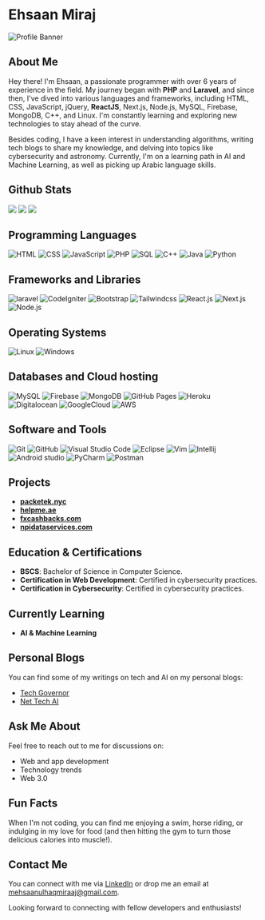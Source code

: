 # Ehsaan Miraj

![Profile Banner](https://link.to/your/banner/image)

## About Me

Hey there! I'm Ehsaan, a passionate programmer with over 6 years of experience in the field. My journey began with **PHP** and **Laravel**, and since then, I've dived into various languages and frameworks, including HTML, CSS, JavaScript, jQuery, **ReactJS**, Next.js, Node.js, MySQL, Firebase, MongoDB, C++, and Linux. I'm constantly learning and exploring new technologies to stay ahead of the curve.

Besides coding, I have a keen interest in understanding algorithms, writing tech blogs to share my knowledge, and delving into topics like cybersecurity and astronomy. Currently, I'm on a learning path in AI and Machine Learning, as well as picking up Arabic language skills.

##  Github Stats
<img src="https://github-readme-stats.vercel.app/api?username=ehsaanmiraj&&show_icons=true&count_private=true&theme=github_dark">
<img src="https://github-readme-streak-stats.herokuapp.com/?user=ehsaanmiraj&theme=tokyonight"/>
<img src="https://github-readme-stats.vercel.app/api/top-langs/?username=ehsaanmiraj&layout=compact&theme=github_dark"/>

##  Programming Languages
<p>
    <img alt="HTML" src="https://img.shields.io/badge/HTML%20-%23E34F26.svg?logo=html5&logoColor=white">
    <img alt="CSS" src="https://img.shields.io/badge/CSS%20-%231572B6.svg?logo=css3&logoColor=white">
    <img alt="JavaScript" src="https://img.shields.io/badge/JavaScript%20-%23F7DF1E.svg?logo=javascript&logoColor=black">
    <img alt="PHP" src="https://img.shields.io/badge/PHP%20-%232370ED.svg?logo=php&logoColor=white">
    <img alt="SQL" src="https://img.shields.io/badge/SQL-000.svg?logo=mysql&logoColor=white">
    <img alt="C++" src="https://img.shields.io/badge/C++%20-%2300599C.svg?logo=c%2B%2B&logoColor=white">
    <img alt="Java" src="https://img.shields.io/badge/Java-%2300599C.svg?logo=Java&logoColor=white">
    <img alt="Python" src="https://img.shields.io/badge/Python%20-%233776AB.svg?logo=python&logoColor=white">
</p>

##  Frameworks and Libraries
<p>
    <img alt="laravel" src="https://img.shields.io/badge/Laravel-ff2d20.svg?logo=laravel&logoColor=white">
    <img alt="CodeIgniter" src="https://img.shields.io/badge/CodeIgniter%20-%23EE4623.svg?logo=codeigniter&logoColor=white">
    <img alt="Bootstrap" src="https://img.shields.io/badge/Bootstrap-563D7C?logo=bootstrap&logoColor=white">
    <img alt="Tailwindcss" src="https://img.shields.io/badge/Tailwindcss-38bdf8.svg?logo=tailwindcss&logoColor=white">
    <img alt="React.js" src="https://img.shields.io/badge/React.js%20-%2320232a.svg?logo=react&logoColor=%2361DAFB">
    <img alt="Next.js" src="https://img.shields.io/badge/Next.js%20-%23000000.svg?logo=next.js&logoColor=white">
    <img alt="Node.js" src="https://img.shields.io/badge/Node.js%20-%23339933.svg?logo=node.js&logoColor=white">
</p>

##  Operating Systems
<p>
    <img alt="Linux" src="https://img.shields.io/badge/Linux%20-%23FCC624.svg?logo=linux&logoColor=black">
    <img alt="Windows" src="https://img.shields.io/badge/Windows-0078D6?logo=windows&logoColor=white">
</p>

##  Databases and Cloud hosting
<p>
    <img alt="MySQL" src="https://img.shields.io/badge/MySQL%20-%234479A1.svg?logo=mysql&logoColor=white">
    <img alt="Firebase" src="https://img.shields.io/badge/Firebase%20-%23FFCA28.svg?logo=firebase&logoColor=black">
    <img alt="MongoDB" src="https://img.shields.io/badge/MongoDB%20-%234ea94b.svg?logo=mongodb&logoColor=white">
    <img alt="GitHub Pages" src="https://img.shields.io/badge/GitHub%20Pages-%23327FC7.svg?logo=github&logoColor=white">
    <img alt="Heroku" src="https://img.shields.io/badge/Heroku%20-%23430098.svg?logo=heroku&logoColor=white">
    <img alt="Digitalocean" src="https://img.shields.io/badge/Digital_Ocean-0069ff.svg?logo=digitalocean&logoColor=white">
    <img alt="GoogleCloud" src="https://img.shields.io/badge/Google_Cloud-399a93.svg?logo=googlecloud&logoColor=white">
    <img alt="AWS" src="https://img.shields.io/badge/AWS%20-%23FF9900.svg?logo=amazon-aws&logoColor=white">
</p>

##  Software and Tools
<p>
    <img alt="Git" src="https://img.shields.io/badge/Git%20-%23F05033.svg?logo=git&logoColor=white">
    <img alt="GitHub" src="https://img.shields.io/badge/GitHub-000.svg?logo=github&logoColor=white">
    <img alt="Visual Studio Code" src="https://img.shields.io/badge/Visual%20Studio%20Code-0078d7.svg?logo=visual-studio-code&logoColor=white">
    <img alt="Eclipse" src="https://img.shields.io/badge/Eclipse%20IDE%20-%230C0C0C.svg?logo=eclipse&logoColor=white">
    <img alt="Vim" src="https://img.shields.io/badge/VIM-%2311AB00.svg?logo=vim&logoColor=white">
    <img alt="Intellij" src="https://img.shields.io/badge/IntelliJ&nbsp;IDEA-000000.svg?logo=intellij-idea&logoColor=white">
    <img alt="Android studio" src="https://img.shields.io/badge/Android_Studio-3ddc84.svg?logo=android-studio&logoColor=white">
    <img alt="PyCharm" src="https://img.shields.io/badge/PyCharm%20-%23000000.svg?logo=pycharm&logoColor=white">
    <img alt="Postman" src="https://img.shields.io/badge/Postman%20-%23FF6C37.svg?logo=postman&logoColor=white">
</p>

## Projects

- **[packetek.nyc](https://www.packetek.nyc/)**
- **[helpme.ae](https://helpme.ae/)**
- **[fxcashbacks.com](https://www.fxcashbacks.com/)**
- **[npidataservices.com](https://www.npidataservices.com/)**

## Education & Certifications

- **BSCS**: Bachelor of Science in Computer Science.
- **Certification in Web Development**: Certified in cybersecurity practices.
- **Certification in Cybersecurity**: Certified in cybersecurity practices.

## Currently Learning
- **AI & Machine Learning**

## Personal Blogs

You can find some of my writings on tech and AI on my personal blogs:

- [Tech Governor](https://techgovernor.com)
- [Net Tech AI](https://nettechai.com)

## Ask Me About

Feel free to reach out to me for discussions on:

- Web and app development
- Technology trends
- Web 3.0

## Fun Facts

When I'm not coding, you can find me enjoying a swim, horse riding, or indulging in my love for food (and then hitting the gym to turn those delicious calories into muscle!).

## Contact Me

You can connect with me via [LinkedIn](https://linkedin.com/in/ehsaanmiraj) or drop me an email at [mehsaanulhaqmiraaj@gmail.com](mailto:mehsaanulhaqmiraaj@gmail.com).

Looking forward to connecting with fellow developers and enthusiasts!